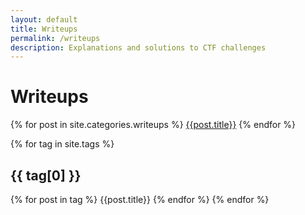 ```yaml
---
layout: default
title: Writeups
permalink: /writeups
description: Explanations and solutions to CTF challenges
---
```


# Writeups

{% for post in site.categories.writeups %}
  [{{post.title}}]({{post.url}})
{% endfor %}

{% for tag in site.tags %}
## {{ tag[0] }}
  {% for post in tag %}
    {{post.title}}
  {% endfor %}
{% endfor %}
